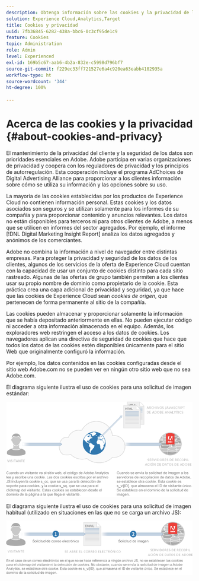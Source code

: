 ```yaml
---
description: Obtenga información sobre las cookies y la privacidad de las soluciones y los servicios de Adobe Experience Cloud.
solution: Experience Cloud,Analytics,Target
title: Cookies y privacidad
uuid: 7fb36845-6282-438a-bbc6-0c3cf95de1c9
feature: Cookies
topic: Administration
role: Admin
level: Experienced
exl-id: 169b5c67-aab6-4b2a-832e-c5998d796bf7
source-git-commit: f229ec33ff721527e6a4c920ea63eabb4102935a
workflow-type: ht
source-wordcount: '344'
ht-degree: 100%

---
```


# Acerca de las cookies y la privacidad {#about-cookies-and-privacy}

El mantenimiento de la privacidad del cliente y la seguridad de los datos son prioridades esenciales en Adobe. Adobe participa en varias organizaciones de privacidad y coopera con los reguladores de privacidad y los principios de autorregulación. Esta cooperación incluye el programa AdChoices de Digital Advertising Alliance para proporcionar a los clientes información sobre cómo se utiliza su información y las opciones sobre su uso.

La mayoría de las cookies establecidas por los productos de Experience Cloud no contienen información personal. Estas cookies y los datos asociados son seguros y se utilizan solamente para los informes de su compañía y para proporcionar contenido y anuncios relevantes. Los datos no están disponibles para terceros ni para otros clientes de Adobe, a menos que se utilicen en informes del sector agregados. Por ejemplo, el informe [!DNL Digital Marketing Insight Report] analiza los datos agregados y anónimos de los comerciantes.

Adobe no combina la información a nivel de navegador entre distintas empresas. Para proteger la privacidad y seguridad de los datos de los clientes, algunos de los servicios de la oferta de Experience Cloud cuentan con la capacidad de usar un conjunto de cookies distinto para cada sitio rastreado. Algunas de las ofertas de grupo también permiten a los clientes usar su propio nombre de dominio como propietario de la cookie. Esta práctica crea una capa adicional de privacidad y seguridad, ya que hace que las cookies de Experience Cloud sean *cookies de origen*, que pertenecen de forma permanente al sitio de la compañía.

Las cookies pueden almacenar y proporcionar solamente la información que se había depositado anteriormente en ellas. No pueden ejecutar código ni acceder a otra información almacenada en el equipo. Además, los exploradores web restringen el acceso a los datos de cookies. Los navegadores aplican una directiva de seguridad de cookies que hace que todos los datos de las cookies estén disponibles únicamente para el sitio Web que originalmente configuró la información.

Por ejemplo, los datos contenidos en las cookies configuradas desde el sitio web Adobe.com no se pueden ver en ningún otro sitio web que no sea Adobe.com.

El diagrama siguiente ilustra el uso de cookies para una solicitud de imagen estándar:

![Uso de cookies para una solicitud de imagen estándar](assets/CookiesProcessGraphic-01.png)

El diagrama siguiente ilustra el uso de cookies para una solicitud de imagen habitual (utilizado en situaciones en las que no se carga un archivo JS):

![Uso de cookies para una solicitud de imagen recta](assets/CookiesProcessGraphic2.png)
